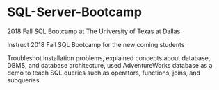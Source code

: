 # SQL-Server-Bootcamp
2018 Fall SQL Bootcamp at The University of Texas at Dallas

Instruct 2018 Fall SQL Bootcamp for the new coming students

Troubleshot installation problems, explained concepts about database, DBMS, and database architecture, used AdventureWorks database as a demo to teach SQL queries such as operators, functions, joins, and subqueries.
